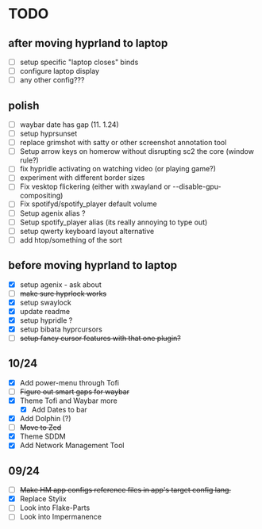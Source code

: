# TODO

## after moving hyprland to laptop

- [ ] setup specific "laptop closes" binds
- [ ] configure laptop display
- [ ] any other config???

## polish

- [ ] waybar date has gap (11. 1.24)
- [ ] setup hyprsunset
- [ ] replace grimshot with satty or other screenshot annotation tool
- [ ] Setup arrow keys on homerow without disrupting sc2 the core (window rule?)
- [ ] fix hypridle activating on watching video (or playing game?)
- [ ] experiment with different border sizes
- [ ] Fix vesktop flickering (either with xwayland or --disable-gpu-compositing)
- [ ] Fix spotifyd/spotify_player default volume
- [ ] Setup agenix alias ?
- [ ] Setup spotify_player alias (its really annoying to type out)
- [ ] setup qwerty keyboard layout alternative
- [ ] add htop/something of the sort

## before moving hyprland to laptop

- [x] setup agenix - ask about
- [ ] ~~make sure hyprlock works~~
- [x] setup swaylock
- [x] update readme
- [x] setup hypridle ?
- [x] setup bibata hyprcursors
- [ ] ~~setup fancy cursor features with that one plugin?~~

## 10/24

- [x] Add power-menu through Tofi
- [ ] ~~Figure out smart gaps for waybar~~
- [x] Theme Tofi and Waybar more
  - [x] Add Dates to bar
- [x] Add Dolphin (?)
- [ ] ~~Move to Zed~~
- [x] Theme SDDM
- [x] Add Network Management Tool

## 09/24

- [ ] ~~Make HM app configs reference files in app's target config lang.~~
- [x] Replace Stylix
- [ ] Look into Flake-Parts
- [ ] Look into Impermanence
